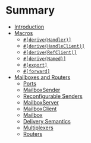 # Summary

- [Introduction](./introduction.md)
- [Macros](macros/index.md)
  - [`#[derive(Handler)]`](macros/handler.md)
  - [`#[derive(HandleClient)]`](macros/handle_client.md)
  - [`#[derive(RefClient)]`](macros/ref_client.md)
  - [`#[derive(Named)]`](macros/named.md)
  - [`#[export]`](macros/export.md)
  - [`#[forward]`](macros/forward.md)
- [Mailboxes and Routers](mailboxes/index.md)
  - [Ports](mailboxes/ports.md)
  - [MailboxSender](mailboxes/mailbox_sender.md)
  - [Reconfigurable Senders](mailboxes/reconfigurable_sender.md)
  - [MailboxServer](mailboxes/mailbox_server.md)
  - [MailboxClient](mailboxes/mailbox_client.md)
  - [Mailbox](mailboxes/mailbox.md)
  - [Delivery Semantics](mailboxes/delivery.md)
  - [Multiplexers](mailboxes/multiplexer.md)
  - [Routers](mailboxes/routers.md)
